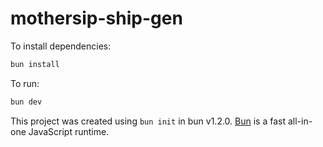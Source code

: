 # mothersip-ship-gen

To install dependencies:

```bash
bun install
```

To run:

```bash
bun dev
```

This project was created using `bun init` in bun v1.2.0. [Bun](https://bun.sh)
is a fast all-in-one JavaScript runtime.
